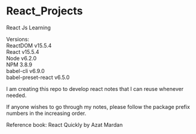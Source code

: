# React_Projects
React Js Learning <br>

Versions: <br>
ReactDOM v15.5.4 <br>
React v15.5.4 <br>
Node v6.2.0 <br>
NPM 3.8.9 <br>
babel-cli v6.9.0 <br>
babel-preset-react v6.5.0 <br>

I am creating this repo to develop react notes that I can reuse whenever needed. <br>

If anyone wishes to go through my notes, please follow the package prefix numbers in the increasing order. <br>

Reference book: React Quickly by Azat Mardan <br>